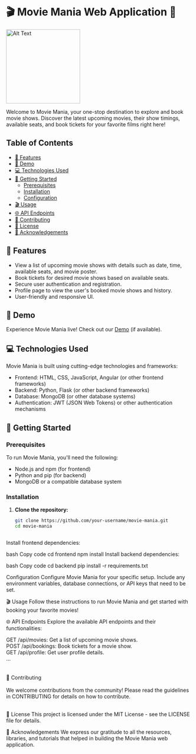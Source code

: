 # 🎬 Movie Mania Web Application 🎥

<img src="https://github.com/bisht1418/Generative-AI/assets/112753461/27a4ea8c-6aef-4883-8b69-a68d445e53c9" alt="Alt Text" width="200" >

Welcome to Movie Mania, your one-stop destination to explore and book movie shows. Discover the latest upcoming movies, their show timings, available seats, and book tickets for your favorite films right here!

## Table of Contents

- [🚀 Features](#features)
- [🎉 Demo](#demo)
- [💻 Technologies Used](#technologies-used)
- [🔧 Getting Started](#getting-started)
  - [Prerequisites](#prerequisites)
  - [Installation](#installation)
  - [Configuration](#configuration)
- [🎬 Usage](#usage)
- [🌐 API Endpoints](#api-endpoints)
- [🤝 Contributing](#contributing)
- [📜 License](#license)
- [🙏 Acknowledgements](#acknowledgements)

## 🚀 Features

- View a list of upcoming movie shows with details such as date, time, available seats, and movie poster.
- Book tickets for desired movie shows based on available seats.
- Secure user authentication and registration.
- Profile page to view the user's booked movie shows and history.
- User-friendly and responsive UI.

## 🎉 Demo

Experience Movie Mania live! Check out our [Demo](https://www.example.com) (if available).

## 💻 Technologies Used

Movie Mania is built using cutting-edge technologies and frameworks:

- Frontend: HTML, CSS, JavaScript, Angular (or other frontend frameworks)
- Backend: Python, Flask (or other backend frameworks)
- Database: MongoDB (or other database systems)
- Authentication: JWT (JSON Web Tokens) or other authentication mechanisms

## 🔧 Getting Started

### Prerequisites

To run Movie Mania, you'll need the following:

- Node.js and npm (for frontend)
- Python and pip (for backend)
- MongoDB or a compatible database system

### Installation

1. **Clone the repository:**
   ```bash
   git clone https://github.com/your-username/movie-mania.git
   cd movie-mania



Install frontend dependencies:

bash
Copy code
cd frontend
npm install
Install backend dependencies:

bash
Copy code
cd backend
pip install -r requirements.txt

Configuration
Configure Movie Mania for your specific setup. Include any environment variables, database connections, or API keys that need to be set.

🎬 Usage
Follow these instructions to run Movie Mania and get started with booking your favorite movies!

🌐 API Endpoints
Explore the available API endpoints and their functionalities:

GET /api/movies: Get a list of upcoming movie shows.<br/>
POST /api/bookings: Book tickets for a movie show.<br/>
GET /api/profile: Get user profile details.<br/>
...<br/><br/><br/>
🤝 Contributing<br/>
<br/>
We welcome contributions from the community! Please read the guidelines in CONTRIBUTING for details on how to contribute.

<br/>
📜 License
This project is licensed under the MIT License - see the LICENSE file for details.

🙏 Acknowledgements
We express our gratitude to all the resources, libraries, and tutorials that helped in building the Movie Mania web application.
